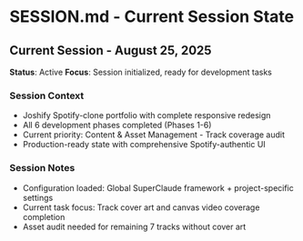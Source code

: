 # SESSION.md - Current Session State

## Current Session - August 25, 2025
**Status**: Active
**Focus**: Session initialized, ready for development tasks

### Session Context
- Joshify Spotify-clone portfolio with complete responsive redesign
- All 6 development phases completed (Phases 1-6)
- Current priority: Content & Asset Management - Track coverage audit
- Production-ready state with comprehensive Spotify-authentic UI

### Session Notes
- Configuration loaded: Global SuperClaude framework + project-specific settings
- Current task focus: Track cover art and canvas video coverage completion
- Asset audit needed for remaining 7 tracks without cover art